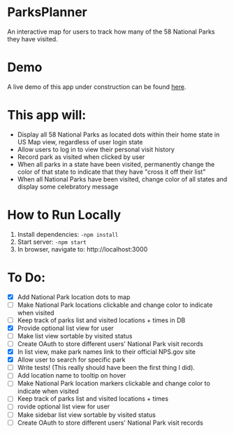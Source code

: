 # ParksPlanner
An interactive map for users to track how many of the 58 National Parks they have visited.

# Demo
A live demo of this app under construction can be found [here]('https://whitneyseiler.github.io/ParksPlanner/').

# This app will:
- Display all 58 National Parks as located dots within their home state in US Map view, regardless of user login state
- Allow users to log in to view their personal visit history
- Record park as visited when clicked by user
- When all parks in a state have been visited, permanently change the color of that state to indicate that they have "cross it off their list"
- When all National Parks have been visited, change color of all states and display some celebratory message

# How to Run Locally
1. Install dependencies: `-npm install`
2. Start server: `-npm start`
6. In browser, navigate to: http://localhost:3000

# To Do:
- [x] Add National Park location dots to map
- [ ] Make National Park locations clickable and change color to indicate when visited
- [ ] Keep track of parks list and visited locations + times in DB
- [x] Provide optional list view for user
- [ ] Make list view sortable by visited status
- [ ] Create OAuth to store different users' National Park visit records
- [x] In list view, make park names link to their official NPS.gov site
- [x] Allow user to search for specific park
- [ ] Write tests!  (This really should have been the first thing I did). 
- [ ] Add location name to tooltip on hover
- [ ] Make National Park location markers clickable and change color to indicate when visited
- [ ] Keep track of parks list and visited locations + times
- [ ] rovide optional list view for user
- [ ] Make sidebar list view sortable by visited status
- [ ] Create OAuth to store different users' National Park visit records